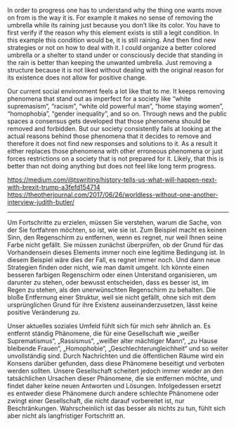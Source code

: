 
In order to progress one has to understand why the thing one wants move on from is the way it is. For example it makes no sense of removing the umbrella while its raining just because you don’t like its color. You have to first verify if the reason why this element exists is still a legit condition. In this example this condition would be, it is still raining. And then find new strategies or not on how to deal with it. I could organize a better colored umbrella or a shelter to stand under or consciously decide that standing in the rain is better than keeping the unwanted umbrella. Just removing a structure because it is not liked without dealing with the original reason for its existence does not allow for positive change.

Our current social environment feels a lot like that to me. It keeps removing phenomena that stand out as imperfect for a society like “white supremasism“, “racism”, “white old powerful man”, “home staying women”, “homophobia”, “gender inequality”, and so on. Through news and the public spaces a consensus gets developed that those phenomena should be removed and forbidden. But our society consistently fails at looking at the actual reasons behind those phenomena that it decides to remove and therefore it does not find new responses and solutions to it. As a result it either replaces those phenomena with other erroneous phenomena or just forces restrictions on a society that is not prepared for it. Likely, that this is better than not doing anything but does not feel like long term progress.


https://medium.com/@tswriting/history-tells-us-what-will-happen-next-with-brexit-trump-a3fefd154714
https://theotherjournal.com/2017/06/26/worldless-without-one-another-interview-judith-butler/

----------------------

Um Fortschritte zu erzielen, müssen Sie verstehen, warum die Sache, von der Sie fortfahren möchten, so ist, wie sie ist. Zum Beispiel macht es keinen Sinn, den Regenschirm zu entfernen, wenn es regnet, nur weil Ihnen seine Farbe nicht gefällt. Sie müssen zunächst überprüfen, ob der Grund für das Vorhandensein dieses Elements immer noch eine legitime Bedingung ist. In diesem Beispiel wäre dies der Fall, es regnet immer noch. Und dann neue Strategien finden oder nicht, wie man damit umgeht. Ich könnte einen besseren farbigen Regenschirm oder einen Unterstand organisieren, um darunter zu stehen, oder bewusst entscheiden, dass es besser ist, im Regen zu stehen, als den unerwünschten Regenschirm zu behalten. Die bloße Entfernung einer Struktur, weil sie nicht gefällt, ohne sich mit dem ursprünglichen Grund für ihre Existenz auseinanderzusetzen, lässt keine positive Veränderung zu.

Unser aktuelles soziales Umfeld fühlt sich für mich sehr ähnlich an. Es entfernt ständig Phänomene, die für eine Gesellschaft wie „weißer Suprematismus“, „Rassismus“, „weißer alter mächtiger Mann“, „zu Hause bleibende Frauen“, „Homophobie“, „Geschlechterungleichheit“ und so weiter unvollständig sind. Durch Nachrichten und die öffentlichen Räume wird ein Konsens darüber gefunden, dass diese Phänomene beseitigt und verboten werden sollten. Unsere Gesellschaft scheitert jedoch immer wieder an den tatsächlichen Ursachen dieser Phänomene, die sie entfernen möchte, und findet daher keine neuen Antworten und Lösungen. Infolgedessen ersetzt es entweder diese Phänomene durch andere schlechte Phänomene oder zwingt einer Gesellschaft, die nicht darauf vorbereitet ist, nur Beschränkungen. Wahrscheinlich ist das besser als nichts zu tun, fühlt sich aber nicht als langfristiger Fortschritt an.
